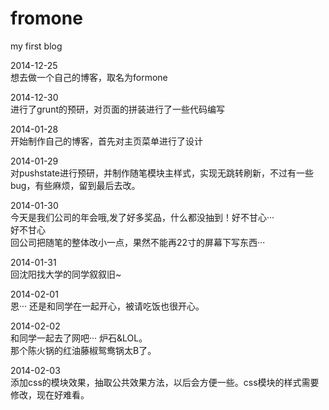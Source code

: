 # fromone
my first blog

2014-12-25  
想去做一个自己的博客，取名为formone 

2014-12-30  
进行了grunt的预研，对页面的拼装进行了一些代码编写 

2014-01-28  
开始制作自己的博客，首先对主页菜单进行了设计  

2014-01-29  
对pushstate进行预研，并制作随笔模块主样式，实现无跳转刷新，不过有一些bug，有些麻烦，留到最后去改。  

2014-01-30  
今天是我们公司的年会哦,发了好多奖品，什么都没抽到！好不甘心···  
好不甘心  
回公司把随笔的整体改小一点，果然不能再22寸的屏幕下写东西··· 

2014-01-31  
回沈阳找大学的同学叙叙旧~   

2014-02-01  
恩··· 还是和同学在一起开心，被请吃饭也很开心。  

2014-02-02  
和同学一起去了网吧··· 炉石&LOL。  
那个陈火锅的红油藤椒鸳鸯锅太B了。 

2014-02-03  
添加css的模块效果，抽取公共效果方法，以后会方便一些。css模块的样式需要修改，现在好难看。  




